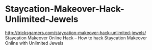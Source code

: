# Staycation-Makeover-Hack-Unlimited-Jewels
http://tricksgamers.com/staycation-makeover-hack-unlimited-jewels/ Staycation Makeover Online Hack – How to hack Staycation Makeover Online with Unlimited Jewels
